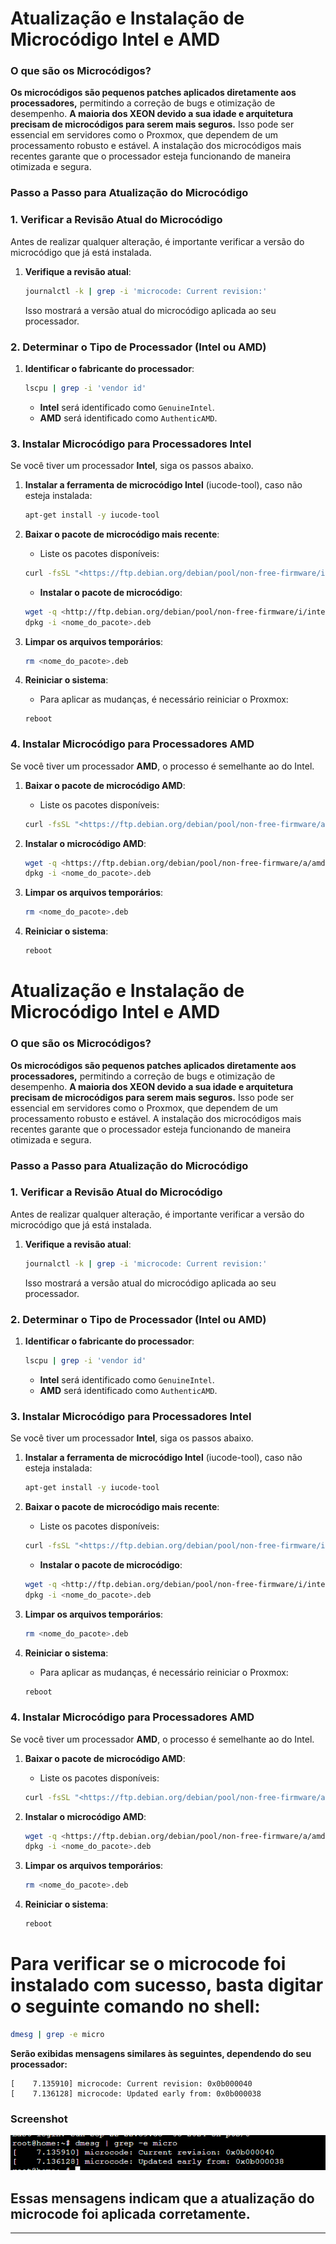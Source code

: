# **Atualização e Instalação de Microcódigo Intel e AMD**

### **O que são os Microcódigos?**

**Os microcódigos são pequenos patches aplicados diretamente aos processadores,** permitindo a correção de bugs e otimização de desempenho. **A maioria dos XEON devido a sua idade e arquitetura precisam de microcódigos para serem mais seguros.**  Isso pode ser essencial em servidores como o Proxmox, que dependem de um processamento robusto e estável. A instalação dos microcódigos mais recentes garante que o processador esteja funcionando de maneira otimizada e segura.

### **Passo a Passo para Atualização do Microcódigo**

### **1. Verificar a Revisão Atual do Microcódigo**

Antes de realizar qualquer alteração, é importante verificar a versão do microcódigo que já está instalada.

1.  **Verifique a revisão atual**:
    
    ```bash
    journalctl -k | grep -i 'microcode: Current revision:'
    ```
    
	   Isso mostrará a versão atual do microcódigo aplicada ao seu processador.

### **2. Determinar o Tipo de Processador (Intel ou AMD)**

1.  **Identificar o fabricante do processador**:
    
    ```bash
    lscpu | grep -i 'vendor id'
    ```
    
    -   **Intel** será identificado como `GenuineIntel`.
    -   **AMD** será identificado como `AuthenticAMD`.

### **3. Instalar Microcódigo para Processadores Intel**

Se você tiver um processador **Intel**, siga os passos abaixo.


1.  **Instalar a ferramenta de microcódigo Intel** (iucode-tool), caso não esteja instalada:
    
    ```bash
    apt-get install -y iucode-tool
    ```
    
2.  **Baixar o pacote de microcódigo mais recente**:
    
    -   Liste os pacotes disponíveis:
    
    ```bash
    curl -fsSL "<https://ftp.debian.org/debian/pool/non-free-firmware/i/intel-microcode/>" | grep -o 'href="[^"]*amd64.deb"' | sed 's/href="//;s/"//'
    ```
    
    -   **Instalar o pacote de microcódigo**:
    
    ```bash
    wget -q <http://ftp.debian.org/debian/pool/non-free-firmware/i/intel-microcode/><nome_do_pacote>.deb
    dpkg -i <nome_do_pacote>.deb
    ```
    
3.  **Limpar os arquivos temporários**:
    
    ```bash
    rm <nome_do_pacote>.deb
    ```
    
4.  **Reiniciar o sistema**:
    
    -   Para aplicar as mudanças, é necessário reiniciar o Proxmox:
    
    ```console
    reboot
    ```
    

### **4. Instalar Microcódigo para Processadores AMD**

Se você tiver um processador **AMD**, o processo é semelhante ao do Intel.

1.  **Baixar o pacote de microcódigo AMD**:
    
    -   Liste os pacotes disponíveis:
    
    ```bash
    curl -fsSL "<https://ftp.debian.org/debian/pool/non-free-firmware/a/amd64-microcode/>" | grep -o 'href="[^"]*amd64.deb"' | sed 's/href="//;s/"//'
    ```
    
2.  **Instalar o microcódigo AMD**:
    
    ```bash
    wget -q <https://ftp.debian.org/debian/pool/non-free-firmware/a/amd64-microcode/><nome_do_pacote>.deb
    dpkg -i <nome_do_pacote>.deb
    ```
    
3.  **Limpar os arquivos temporários**:
    
    ```bash
    rm <nome_do_pacote>.deb
    ```
    
4.  **Reiniciar o sistema**:
    
    ```bash
    reboot
    ```
    
# **Atualização e Instalação de Microcódigo Intel e AMD**

### **O que são os Microcódigos?**

**Os microcódigos são pequenos patches aplicados diretamente aos processadores,** permitindo a correção de bugs e otimização de desempenho. **A maioria dos XEON devido a sua idade e arquitetura precisam de microcódigos para serem mais seguros.**  Isso pode ser essencial em servidores como o Proxmox, que dependem de um processamento robusto e estável. A instalação dos microcódigos mais recentes garante que o processador esteja funcionando de maneira otimizada e segura.

### **Passo a Passo para Atualização do Microcódigo**

### **1. Verificar a Revisão Atual do Microcódigo**

Antes de realizar qualquer alteração, é importante verificar a versão do microcódigo que já está instalada.

1.  **Verifique a revisão atual**:
    
    ```bash
    journalctl -k | grep -i 'microcode: Current revision:'
    ```
    
	   Isso mostrará a versão atual do microcódigo aplicada ao seu processador.

### **2. Determinar o Tipo de Processador (Intel ou AMD)**

1.  **Identificar o fabricante do processador**:
    
    ```bash
    lscpu | grep -i 'vendor id'
    ```
    
    -   **Intel** será identificado como `GenuineIntel`.
    -   **AMD** será identificado como `AuthenticAMD`.

### **3. Instalar Microcódigo para Processadores Intel**

Se você tiver um processador **Intel**, siga os passos abaixo.


1.  **Instalar a ferramenta de microcódigo Intel** (iucode-tool), caso não esteja instalada:
    
    ```bash
    apt-get install -y iucode-tool
    ```
    
2.  **Baixar o pacote de microcódigo mais recente**:
    
    -   Liste os pacotes disponíveis:
    
    ```bash
    curl -fsSL "<https://ftp.debian.org/debian/pool/non-free-firmware/i/intel-microcode/>" | grep -o 'href="[^"]*amd64.deb"' | sed 's/href="//;s/"//'
    ```
    
    -   **Instalar o pacote de microcódigo**:
    
    ```bash
    wget -q <http://ftp.debian.org/debian/pool/non-free-firmware/i/intel-microcode/><nome_do_pacote>.deb
    dpkg -i <nome_do_pacote>.deb
    ```
    
3.  **Limpar os arquivos temporários**:
    
    ```bash
    rm <nome_do_pacote>.deb
    ```
    
4.  **Reiniciar o sistema**:
    
    -   Para aplicar as mudanças, é necessário reiniciar o Proxmox:
    
    ```bash
    reboot
    ```
    

### **4. Instalar Microcódigo para Processadores AMD**

Se você tiver um processador **AMD**, o processo é semelhante ao do Intel.

1.  **Baixar o pacote de microcódigo AMD**:
    
    -   Liste os pacotes disponíveis:
    
    ```bash
    curl -fsSL "<https://ftp.debian.org/debian/pool/non-free-firmware/a/amd64-microcode/>" | grep -o 'href="[^"]*amd64.deb"' | sed 's/href="//;s/"//'
    ```
    
2.  **Instalar o microcódigo AMD**:
    
    ```bash
    wget -q <https://ftp.debian.org/debian/pool/non-free-firmware/a/amd64-microcode/><nome_do_pacote>.deb
    dpkg -i <nome_do_pacote>.deb
    ```
    
3.  **Limpar os arquivos temporários**:
    
    ```bash
    rm <nome_do_pacote>.deb
    ```
    
4.  **Reiniciar o sistema**:
    
    ```bash
    reboot
    ```

# Para verificar se o microcode foi instalado com sucesso, basta digitar o seguinte comando no shell:

```bash
dmesg | grep -e micro
```

**Serão exibidas mensagens similares às seguintes, dependendo do seu processador:**

```less
[    7.135910] microcode: Current revision: 0x0b000040
[    7.136128] microcode: Updated early from: 0x0b000038
```


### Screenshot
![Microcodes](https://github.com/CraftzAdmin/homelab/blob/aa04dd7fb183710b2f68a50ad3d33fbb37c9da35/images/microcodes.png)


## Essas mensagens indicam que a atualização do microcode foi aplicada corretamente.
 

----------
